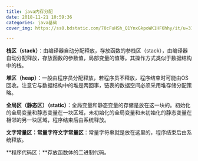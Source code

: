 ```yaml
---
title: java内存分配
date: 2018-11-21 10:59:36
categories: java基础
cover_img: https://ss0.bdstatic.com/70cFuHSh_Q1YnxGkpoWK1HF6hhy/it/u=3100484132,412547432&fm=26&gp=0.jpg

---
```



<meta name="referrer" content="no-referre"/>

<!--more-->
**栈区（stack）**：由编译器自动分配释放，存放函数的参栈区（stack），由编译器自动分配释放，存放函数的参数值，局部变量的值等。其操作方式类似于数据结构中的栈。
<!--more-->

**堆区（heap）**：一般由程序员分配释放，若程序员不释放，程序结束时可能由OS回收。注意它与数据结构中的堆是两回事，链表的数据空间必须采用堆存储分配策略。

**全局区（静态区）（static）**：全局变量和静态变量的存储是放在这一块的。初始化的全局变量和静态变量在一块区域，未初始化的全局变量和未初始化的静态变量在相邻的另一块区域，程序结束后由系统释放。

**文字常量区：常量字符文字常量区**：常量字符串就是放在这里的，程序结束后由系统释放。

**程序代码区：**存放函数体的二进制代码。